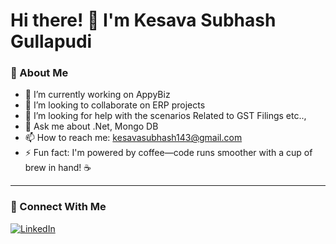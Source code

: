 # Hi there! 👋 I'm Kesava Subhash Gullapudi  

### 🚀 About Me
- 🔭 I’m currently working on AppyBiz
- 👯 I’m looking to collaborate on ERP projects
- 🤔 I’m looking for help with the scenarios Related to GST Filings etc..,
- 💬 Ask me about .Net, Mongo DB
- 📫 How to reach me: kesavasubhash143@gmail.com
- ⚡ Fun fact: I'm powered by coffee—code runs smoother with a cup of brew in hand! ☕

---

### 🔗 Connect With Me
[![LinkedIn](https://img.shields.io/badge/-LinkedIn-blue?style=flat-square&logo=LinkedIn&logoColor=white)](https://www.linkedin.com/in/kesava-subhash-gullapudi-14b095180/)
